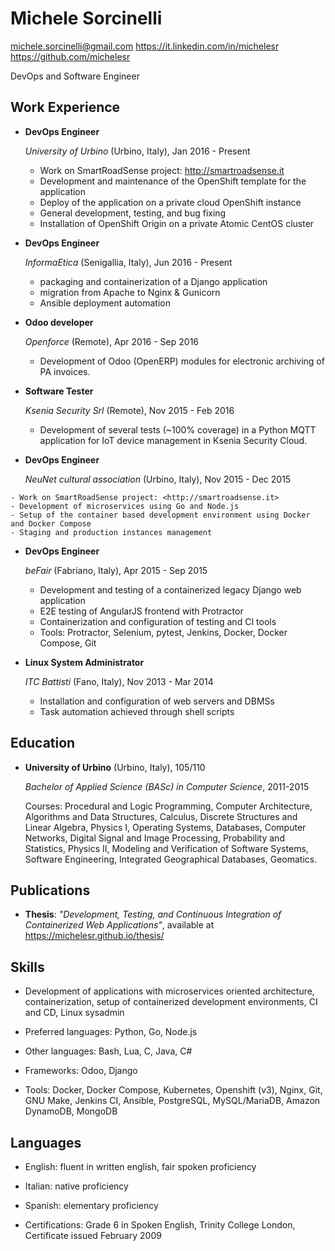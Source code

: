 # Michele Sorcinelli


<michele.sorcinelli@gmail.com>
<https://it.linkedin.com/in/michelesr>
<https://github.com/michelesr>

DevOps and Software Engineer

## Work Experience

*   **DevOps Engineer**

    *University of Urbino* (Urbino, Italy), Jan 2016 - Present

    - Work on SmartRoadSense project: <http://smartroadsense.it>
    - Development and maintenance of the OpenShift template for the application
    - Deploy of the application on a private cloud OpenShift instance
    - General development, testing, and bug fixing
    - Installation of OpenShift Origin on a private Atomic CentOS cluster

*   **DevOps Engineer**

    *InformaEtica* (Senigallia, Italy), Jun 2016 - Present
    - packaging and containerization of a Django application
    - migration from Apache to Nginx & Gunicorn
    - Ansible deployment automation

*   **Odoo developer**

    *Openforce* (Remote), Apr 2016 - Sep 2016

    - Development of Odoo (OpenERP) modules for electronic archiving of PA
      invoices.

*   **Software Tester**

    *Ksenia Security Srl* (Remote), Nov 2015 - Feb 2016

    - Development of several tests (~100% coverage) in a Python MQTT
      application for IoT device management in Ksenia Security Cloud.

*    **DevOps Engineer**

     *NeuNet cultural association* (Urbino, Italy), Nov 2015 - Dec 2015

    - Work on SmartRoadSense project: <http://smartroadsense.it>
    - Development of microservices using Go and Node.js
    - Setup of the container based development environment using Docker and Docker Compose
    - Staging and production instances management

*   **DevOps Engineer**

    *beFair* (Fabriano, Italy), Apr 2015 - Sep 2015

    -   Development and testing of a containerized legacy Django web application
    -   E2E testing of AngularJS frontend with Protractor
    -   Containerization and configuration of testing and CI tools
    -   Tools: Protractor, Selenium, pytest, Jenkins, Docker, Docker Compose, Git

*   **Linux System Administrator**

    *ITC Battisti* (Fano, Italy), Nov 2013 - Mar 2014

    -   Installation and configuration of web servers and DBMSs
    -   Task automation achieved through shell scripts

## Education

*   **University of Urbino** (Urbino, Italy), 105/110

    *Bachelor of Applied Science (BASc) in Computer Science*, 2011-2015

    Courses: Procedural and Logic Programming, Computer Architecture, Algorithms and Data
    Structures, Calculus, Discrete Structures and Linear Algebra, Physics I,
    Operating Systems, Databases, Computer Networks, Digital Signal and Image
    Processing, Probability and Statistics, Physics II, Modeling and
    Verification of Software Systems, Software Engineering, Integrated
    Geographical Databases, Geomatics.

## Publications

*  **Thesis**: *"Development, Testing, and Continuous Integration of Containerized Web
   Applications"*, available at <https://michelesr.github.io/thesis/>

## Skills

-  Development of applications with microservices oriented architecture,
   containerization, setup of containerized development environments, CI and CD,
   Linux sysadmin

-  Preferred languages: Python, Go, Node.js
-  Other languages: Bash, Lua, C, Java, C#
-  Frameworks: Odoo, Django
-  Tools: Docker, Docker Compose, Kubernetes, Openshift (v3), Nginx, Git, GNU
   Make, Jenkins CI, Ansible, PostgreSQL, MySQL/MariaDB, Amazon DynamoDB, MongoDB

## Languages

- English: fluent in written english, fair spoken proficiency
- Italian: native proficiency
- Spanish: elementary proficiency

- Certifications: Grade 6 in Spoken English, Trinity College London, Certificate
issued February 2009
